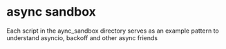 # async sandbox

Each script in the aync_sandbox directory serves as an example pattern to understand asyncio, backoff and other async friends